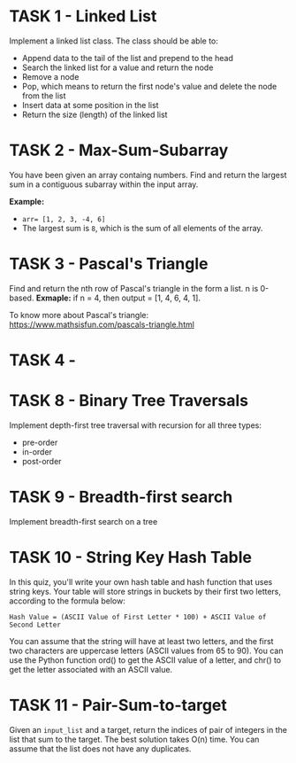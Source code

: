 # TASK 1 - Linked List

Implement a linked list class. The class should be able to:

- Append data to the tail of the list and prepend to the head
- Search the linked list for a value and return the node
- Remove a node
- Pop, which means to return the first node's value and delete the node from the list
- Insert data at some position in the list
- Return the size (length) of the linked list

# TASK 2 - Max-Sum-Subarray

You have been given an array containg numbers. Find and return the largest sum in a contiguous subarray within the input array.

**Example:**
* `arr= [1, 2, 3, -4, 6]`
* The largest sum is `8`, which is the sum of all elements of the array.

# TASK 3 - Pascal's Triangle

Find and return the nth row of Pascal's triangle in the form a list. n is 0-based.
**Exmaple:**
if n = 4, then output = [1, 4, 6, 4, 1].

To know more about Pascal's triangle: https://www.mathsisfun.com/pascals-triangle.html

# TASK 4 - 

# TASK 8 - Binary Tree Traversals
Implement depth-first tree traversal with recursion for all three types:
- pre-order
- in-order
- post-order

# TASK 9 - Breadth-first search
Implement breadth-first search on a tree

# TASK 10 - String Key Hash Table

In this quiz, you'll write your own hash table and hash function that uses string keys. Your table will store strings in buckets by their first two letters, according to the formula below:

`Hash Value = (ASCII Value of First Letter * 100) + ASCII Value of Second Letter`

You can assume that the string will have at least two letters, and the first two characters are uppercase letters (ASCII values from 65 to 90). You can use the Python function ord() to get the ASCII value of a letter, and chr() to get the letter associated with an ASCII value.


# TASK 11 - Pair-Sum-to-target

Given an `input_list` and a target, return the indices of pair of integers in the list that sum to the target. The best solution takes O(n) time. You can assume that the list does not have any duplicates.